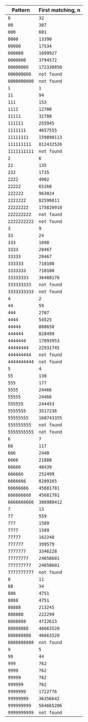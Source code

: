 
| Pattern     | First matching, n    |
| ---         | ---                  |
| `0` | `32` |
| `00` | `307` |
| `000` | `601` |
| `0000` | `13390` |
| `00000` | `17534` |
| `000000` | `1699927` |
| `0000000` | `3794572` |
| `00000000` | `172330850` |
| `000000000` | `not found` |
| `0000000000` | `not found` |
| `1` | `1` |
| `11` | `94` |
| `111` | `153` |
| `1111` | `12700` |
| `11111` | `32788` |
| `111111` | `255945` |
| `1111111` | `4657555` |
| `11111111` | `159090113` |
| `111111111` | `812432526` |
| `1111111111` | `not found` |
| `2` | `6` |
| `22` | `135` |
| `222` | `1735` |
| `2222` | `4902` |
| `22222` | `65260` |
| `222222` | `963024` |
| `2222222` | `82599811` |
| `22222222` | `175820910` |
| `222222222` | `not found` |
| `2222222222` | `not found` |
| `3` | `9` |
| `33` | `24` |
| `333` | `1698` |
| `3333` | `28467` |
| `33333` | `28467` |
| `333333` | `710100` |
| `3333333` | `710100` |
| `33333333` | `36488176` |
| `333333333` | `not found` |
| `3333333333` | `not found` |
| `4` | `2` |
| `44` | `59` |
| `444` | `2707` |
| `4444` | `54525` |
| `44444` | `808650` |
| `444444` | `828499` |
| `4444444` | `17893953` |
| `44444444` | `22931745` |
| `444444444` | `not found` |
| `4444444444` | `not found` |
| `5` | `4` |
| `55` | `130` |
| `555` | `177` |
| `5555` | `24466` |
| `55555` | `24466` |
| `555555` | `244453` |
| `5555555` | `3517236` |
| `55555555` | `168743355` |
| `555555555` | `not found` |
| `5555555555` | `not found` |
| `6` | `7` |
| `66` | `117` |
| `666` | `2440` |
| `6666` | `21880` |
| `66666` | `48439` |
| `666666` | `252499` |
| `6666666` | `8209165` |
| `66666666` | `45681781` |
| `666666666` | `45681781` |
| `6666666666` | `386980412` |
| `7` | `13` |
| `77` | `559` |
| `777` | `1589` |
| `7777` | `1589` |
| `77777` | `162248` |
| `777777` | `399579` |
| `7777777` | `3346228` |
| `77777777` | `24658601` |
| `777777777` | `24658601` |
| `7777777777` | `not found` |
| `8` | `11` |
| `88` | `34` |
| `888` | `4751` |
| `8888` | `4751` |
| `88888` | `213245` |
| `888888` | `222299` |
| `8888888` | `4722613` |
| `88888888` | `46663520` |
| `888888888` | `46663520` |
| `8888888888` | `not found` |
| `9` | `5` |
| `99` | `44` |
| `999` | `762` |
| `9999` | `762` |
| `99999` | `762` |
| `999999` | `762` |
| `9999999` | `1722776` |
| `99999999` | `36356642` |
| `999999999` | `564665206` |
| `9999999999` | `not found` |

